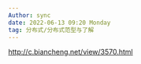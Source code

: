 ```yaml
---
Author: sync
date: 2022-06-13 09:20 Monday
tag: 分布式/分布式范型与了解
---
```


<http://c.biancheng.net/view/3570.html>
